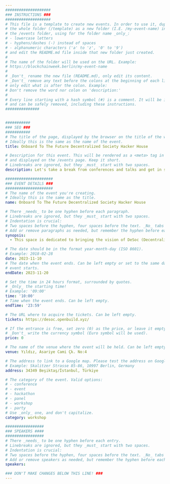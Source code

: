 ```yaml
---
####################
### INSTRUCTIONS ###
####################
# This file is a template to create new events. In order to use it, duplicate
# the whole folder (/template) as a new folder (I.E. /my-event-name) inside of
# the /events folder, using for the folder name _only_:
# - lowercase letters
# - hyphens/dashes (-) instead of spaces
# - alphanumeric characters ('a' to 'z', '0' to '9')
# and edit the README.md file inside that new folder just created.
#
# The name of the folder will be used on the URL. Example:
# https://blockchainweek.berlin/my-event-name
#
# _Don't_ rename the new file (README.md), only edit its content.
# _Don't_ remove any text before the colons at the beginning of each line,
# only edit what is after the colon. Example:
# Don't remove the word nor colon on 'description:'
#
# Every line starting with a hash symbol (#) is a comment. It will be ignored
# and can be safely removed, including these instructions.
###############


###########
### SEO ###
###########
# The title of the page, displayed by the browser on the title of the window.
# Ideally this is the same as the name of the event.
title: Onboard To The Future Decentralized Society Hacker House

# Description for this event. This will be rendered as a <meta> tag in the HTML,
# and displayed on the /events page. Keep it short.
# Linebreaks are ignored, but they _must_ start with two spaces.
description: Let's take a break from conferences and talks and get in some movement in honor of code security.​​

#####################
### EVENT DETAILS ###
#####################
# The name of the event you're creating.
# Ideally this is the same as the title.
name: Onboard To The Future Decentralized Society Hacker House

# There _needs_ to be one hyphen before each paragraph.
# Linebreaks are ignored, but they _must_ start with two spaces.
# Indentation is crucial:
# Two spaces before the hyphen, four spaces before the text. _No_ tabs allowed.
# Add or remove paragraphs as needed, but remember the hyphen before each entry.
synopsis:
  - This space is dedicated to bringing the vision of DeSoc (Decentralized Society) to life. It's not just about asset and data ownership, or autonomy, but about a new world to live in powered by blockchain, characterized by genuine openness and self-sovereignty. We encourage all hackers to build infrastructure and applications that envision social graphs, and interactions, and even help solve societal problems in a decentralized society with us in Istanbul.

# The date should be in the format year-month-day (ISO 8601).
# Example: 2018-02-28
date: 2023-11-10
# The date when the event ends. Can be left empty or set to the same day the
# event starts.
endDate: 2023-11-20

# Set the time in 24 hours format, surrounded by quotes.
# _Only_ the starting time!
# Example: '09:00'
time: '10:00'
# Time when the event ends. Can be left empty.
endTime: '23:59'

# The URL where to acquire the tickets. Can be left empty.
tickets: https://desoc.openbuild.xyz/

# If the entrance is free, set zero (0) as the price, or leave it empty.
# _Don't_ write the currency symbol (Euro symbol will be used).
price: 0

# The name of the venue where the event will be held. Can be left empty.
venue: Yıldız, Asariye Cami Çk. No:4

# The address to link to a Google map. Please test the address on Google Maps.
# Example: Skalitzer Strasse 85-86, 10997 Berlin, Germany
address: 34349 Beşiktaş/İstanbul, Türkiye

# The category of the event. Valid options:
# - conference
# - event
# - hackathon
# - panel
# - workshop
# - party
# Use _only_ one, and don't capitalize.
category: workshop

#################
### SPEAKERS ####
#################
# There _needs_ to be one hyphen before each entry.
# Linebreaks are ignored, but they _must_ start with two spaces.
# Indentation is crucial:
# Two spaces before the hyphen, four spaces before the text. _No_ tabs allowed.
# Add or remove speakers as needed, but remember the hyphen before each entry.
speakers:

### DON'T MAKE CHANGES BELOW THIS LINE! ###
---
```


<!-- ### DON'T MAKE CHANGES BELOW THIS LINE! ### -->

<Event-Content/>

